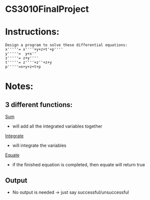 # CS3010FinalProject



# Instructions: 
```
Design a program to solve these differential equations:
x'''''= x''''+y+z+t'+p''''
y'''''=  y+x''
z'''''= z+y''''
t'''''= z''''+z''+z+y
p'''''=x+y+z+t+p
```

# Notes:
## 3 different functions: 
<ins>Sum</ins>

* will add all the integrated variables together

<ins>Integrate</ins>

* will integrate the variables

<ins>Equate</ins>

* if the finished equation is completed, then equate will return true

## Output
* No output is needed -> just say successful/unsuccessful
